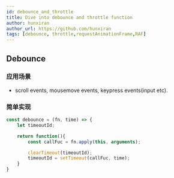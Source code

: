 ```yaml
---
id: debounce_and_throttle
title: Dive into debounce and throttle function
author: hunxiran
author_url: https://github.com/hunxiran
tags: [debounce, throttle,requestAnimationFrame,RAF]
---
```


## Debounce

### 应用场景
- scroll events, mousemove events, keypress events(input etc).

### 简单实现
```js
const debounce = (fn, time) => {
    let timeoutId;

    return function(){
        const callFuc = fn.apply(this, arguments);

        clearTimeout(timeoutId);
        timeoutId = setTimeout(callFuc, time);
    }
}
``` 


